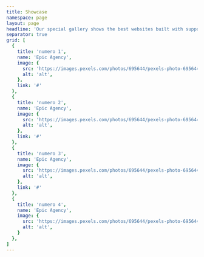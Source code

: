```yaml
---
title: Showcase
namespace: page
layout: page
headline: 'Our special gallery shows the best websites built with support of barba.js.'
separator: true
grid: [
  {
    title: 'numero 1',
    name: 'Epic Agency',
    image: {
      src: 'https://images.pexels.com/photos/695644/pexels-photo-695644.jpeg?auto=compress&cs=tinysrgb&dpr=1&w=500',
      alt: 'alt',
    },
    link: '#'
  },
  {
    title: 'numero 2',
    name: 'Epic Agency',
    image: {
      src: 'https://images.pexels.com/photos/695644/pexels-photo-695644.jpeg?auto=compress&cs=tinysrgb&dpr=1&w=500',
      alt: 'alt',
    },
    link: '#'
  },
  {
    title: 'numero 3',
    name: 'Epic Agency',
    image: {
      src: 'https://images.pexels.com/photos/695644/pexels-photo-695644.jpeg?auto=compress&cs=tinysrgb&dpr=1&w=500',
      alt: 'alt',
    },
    link: '#'
  },
  {
    title: 'numero 4',
    name: 'Epic Agency',
    image: {
      src: 'https://images.pexels.com/photos/695644/pexels-photo-695644.jpeg?auto=compress&cs=tinysrgb&dpr=1&w=500',
      alt: 'alt',
    }
  },
]
---
```

